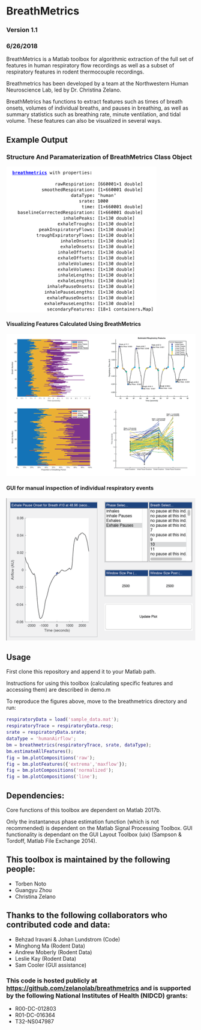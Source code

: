 # BreathMetrics
### Version 1.1
### 6/26/2018

BreathMetrics is a Matlab toolbox for algorithmic extraction of the full set of features in human respiratory flow recordings as well as a subset of respiratory features in rodent thermocouple recordings.

Breathmetrics has been developed by a team at the Northwestern Human Neuroscience Lab, led by Dr. Christina Zelano.

BreathMetrics has functions to extract features such as times of breath onsets, volumes of individual breaths, and pauses in breathing, as well as summary statistics such as breathing rate, minute ventilation, and tidal volume. These features can also be visualized in several ways.

## Example Output

### Structure And Paramaterization of BreathMetrics Class Object

<img src="img/readme_class_output.png" width="400" />


#### Visualizing Features Calculated Using BreathMetrics

<img src="img/readme_visualization.png" width="800" />


#### GUI for manual inspection of individual respiratory events

<img src="img/readme_gui_fig.png" width="600" />


## Usage
First clone this repository and append it to your Matlab path.

Instructions for using this toolbox (calculating specific features and accessing them) are described in demo.m

To reproduce the figures above, move to the breathmetrics directory and run:

```matlab
respiratoryData = load('sample_data.mat');
respiratoryTrace = respiratoryData.resp;
srate = respiratoryData.srate;
dataType = 'humanAirflow';
bm = breathmetrics(respiratoryTrace, srate, dataType);
bm.estimateAllFeatures();
fig = bm.plotCompositions('raw');
fig = bm.plotFeatures({'extrema','maxflow'});
fig = bm.plotCompositions('normalized');
fig = bm.plotCompositions('line');
```

## Dependencies:
Core functions of this toolbox are dependent on Matlab 2017b.

Only the instantaneus phase estimation function (which is not recommended) is dependent on the Matlab Signal Processing Toolbox.
GUI functionality is dependant on the GUI Layout Toolbox (uix) (Sampson & Tordoff, Matlab File Exchange 2014).


## This toolbox is maintained by the following people:
* Torben Noto
* Guangyu Zhou
* Christina Zelano

## Thanks to the following collaborators who contributed code and data:
* Behzad Iravani & Johan Lundstrom (Code)
* Minghong Ma (Rodent Data)
* Andrew Moberly (Rodent Data)
* Leslie Kay (Rodent Data)
* Sam Cooler (GUI assistance)

### This code is hosted publicly at https://github.com/zelanolab/breathmetrics and is supported by the following National Institutes of Health (NIDCD) grants:
* R00-DC-012803
* R01-DC-016364
* T32-NS047987

